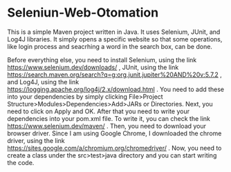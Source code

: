 # Seleniun-Web-Otomation

This is a simple Maven project written in Java. It uses Selenium, JUnit, and Log4J libraries.
It simply opens a specific website so that some operations, like login process and seacrhing a word in the search box, can be done.

Before everything else, you need to install Selenium, using the link https://www.selenium.dev/downloads/ , JUnit, using the link https://search.maven.org/search?q=g:org.junit.jupiter%20AND%20v:5.7.2 , and Log4J, using the link https://logging.apache.org/log4j/2.x/download.html . You need to add these into your dependencies by simply clicking File>Project Structure>Modules>Dependencies>Add>JARs or Directories. Next, you need to click on Apply and OK. After that you need to write your dependencies into your pom.xml file. To write it, you can check the link https://www.selenium.dev/maven/ . Then, you need to download your browser driver. Since I am using Google Chrome, I downloaded the chrome driver, using the link https://sites.google.com/a/chromium.org/chromedriver/ . Now, you need to create a class under the src>test>java directory and you can start writing the code.
